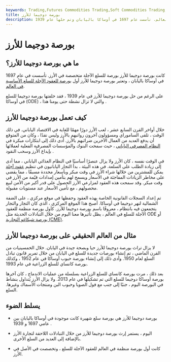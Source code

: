 ```yaml
---
keywords: Trading,Futures Commodities Trading,Soft Commodities Trading,Futures and Commodities Trading
title: بورصة دوجيما للأرز
description: كانت بورصة دوجيما للأرز أول بورصة للعقود الآجلة للسلع في العالم. تأسست عام 1697 في أوساكا باليابان وتم حلها عام 1939.
---
```


# بورصة دوجيما للأرز
## ما هي بورصة دوجيما للأرز؟

كانت بورصة دوجيما للأرز بورصة للسلع الآجلة متخصصة في الأرز. تأسست في عام 1697 في أوساكا باليابان ، وتعتبر بورصة دوجيما للأرز أول [بورصة للعقود الآجلة للسلع الأساسية في العالم](/commodityfuturescontract).

على الرغم من حل بورصة دوجيما للأرز في عام 1939 ، فقد خلفتها بورصة دوجيما للسلع في أوساكا (ODE) ، والتي لا تزال نشطة حتى يومنا هذا .

## كيف تعمل بورصة دوجيما للأرز

خلال أواخر القرن السابع عشر ، لعب الأرز دورًا مهمًا للغاية في الاقتصاد الياباني. في ذلك الوقت ، تلقى الساموراي ومسؤولون آخرون رواتبهم بالأرز وليس نقدًا ، وكان من المتوقع أن يدفع العديد من العمال الآخرين ضرائبهم بالأرز. أدى ذلك إلى ابتكارات مبكرة في [النظام المصرفي الياباني](/bank) ، حيث سمحت البنوك والمؤسسات المصرفية الفعلية لعملائها بإيداع الأرز وسحب النقود .

في الوقت نفسه ، كان الأرز ولا يزال عنصرًا أساسيًا في النظام الغذائي الياباني ، مما أدى إلى زيادة الطلب على السلعة. في هذه البيئة ، بدأ التجار اليابانيون في تنظيم [عقود آجلة](/futures) يمكن للمشترين من خلالها شراء الأرز في وقت مبكر وبأسعار محددة مسبقًا ، مما يقضي على مخاطر الزيادات المفاجئة في الأسعار ويسمح لهم بتأمين إمدادات قيّمة من الأرز في وقت مبكر. وقد سمحت هذه العقود لمزارعي الأرز الحصول على قدر أكبر من الأمن لبيع محصولهم ، مع تأمين الأسعار عند مستويات مقبولة.

تم إعداد السجلات القانونية الخاصة بهذه العقود وحفظها في موقع مركزي ، على الضفة الشمالية لنهر دوجيما في أوساكا. أصبح هذا الموقع المركزي ، الذي كان التجار والتجار يتجمعون فيه بانتظام ، معروفًا باسم بورصة دوجيما للأرز. كأول بورصة منظمة للعقود الآجلة للسلع في العالم ، يظل تأثيرها معنا اليوم من خلال التبادلات الحديثة مثل ODE أو [بورصة شيكاغو التجارية (CME)](/cme).

## مثال من العالم الحقيقي على بورصة دوجيما للأرز

لا يزال تراث بورصة دوجيما للأرز حيا وبصحة جيدة في اليابان. خلال الخمسينيات من القرن الماضي ، تم إنشاء بورصات جديدة للسلع في اليابان من خلال تمرير قانون تبادل السلع لعام 1950. وأدى ذلك إلى إنشاء بورصة حبوب أوساكا في عام 1952 ، وكذلك بورصة كانساي للسلع الزراعية في عام 1993.

بعد ذلك ، مرت بورصة كانساي للسلع الزراعية بسلسلة من عمليات الاندماج ، كان آخرها بورصة أوساكا دوجيما للسلع التي تم تشكيلها في عام 2013. ولا يزال الأرز يُتداول بنشاط في البورصة اليوم ، جنبًا إلى جنب مع فول الصويا وحبوب البن ومنتجات الأسماك وغيرها. السلع.

## يسلط الضوء

- بورصة دوجيما للأرز هي بورصة سلع شهيرة كانت موجودة في أوساكا باليابان بين عامي 1697 و 1939 .

- اليوم ، يستمر إرث بورصة دوجيما للأرز من خلال التبادلات اللاحقة لتجارة الأرز بالإضافة إلى العديد من السلع الأخرى.

- كانت أول بورصة منظمة في العالم للعقود الآجلة للسلع ، وتخصصت في الأصل في الأرز.

